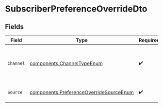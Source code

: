 # SubscriberPreferenceOverrideDto


## Fields

| Field                                                                                              | Type                                                                                               | Required                                                                                           | Description                                                                                        |
| -------------------------------------------------------------------------------------------------- | -------------------------------------------------------------------------------------------------- | -------------------------------------------------------------------------------------------------- | -------------------------------------------------------------------------------------------------- |
| `Channel`                                                                                          | [components.ChannelTypeEnum](../../models/components/channeltypeenum.md)                           | :heavy_check_mark:                                                                                 | Channel type through which the message is sent                                                     |
| `Source`                                                                                           | [components.PreferenceOverrideSourceEnum](../../models/components/preferenceoverridesourceenum.md) | :heavy_check_mark:                                                                                 | The source of overrides                                                                            |